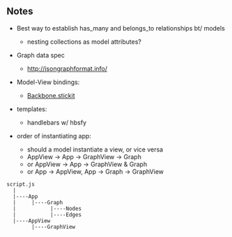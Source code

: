 ## Notes
* Best way to establish has_many and belongs_to relationships bt/ models
  * nesting collections as model attributes?

* Graph data spec
  * http://jsongraphformat.info/

* Model-View bindings:
  * [Backbone.stickit](https://nytimes.github.io/backbone.stickit/)

* templates:
  * handlebars w/ hbsfy

* order of instantiating app:
  * should a model instantiate a view, or vice versa
  * AppView -> App -> GraphView -> Graph
  * or AppView -> App -> GraphView & Graph
  * or App -> AppView, App -> Graph -> GraphView

```
script.js
  |
  |----App
  |     |----Graph
  |           |----Nodes
  |           |----Edges
  |----AppView
        |----GraphView
```
